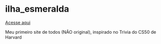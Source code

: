 # ilha_esmeralda
[Acesse aqui](https://danilo-xaxa.github.io/ilha_esmeralda/)

 Meu primeiro site de todos (NÃO original), inspirado no Trivia do CS50 de Harvard
